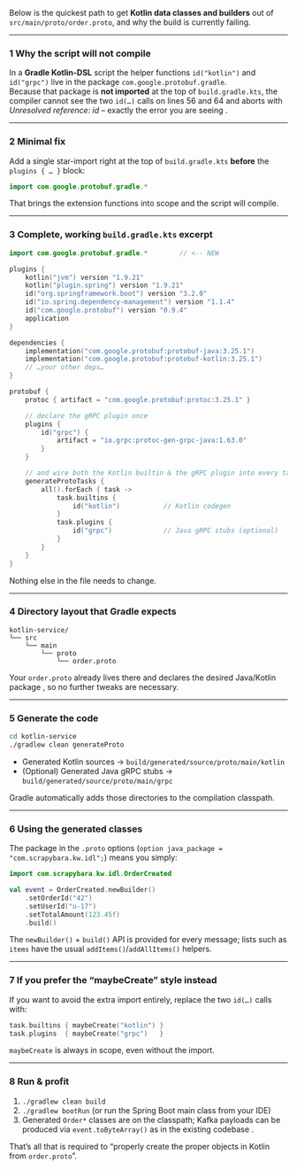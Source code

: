 Below is the quickest path to get **Kotlin data classes and builders** out of `src/main/proto/order.proto`, and why the build is currently failing.

---

### 1  Why the script will not compile

In a **Gradle Kotlin-DSL** script the helper functions `id("kotlin")` and `id("grpc")` live in the package `com.google.protobuf.gradle`.  
Because that package is **not imported** at the top of `build.gradle.kts`, the compiler cannot see the two `id(…)` calls on lines 56 and 64 and aborts with *Unresolved reference: id* – exactly the error you are seeing .

---

### 2  Minimal fix

Add a single star-import right at the top of `build.gradle.kts` **before** the `plugins { … }` block:

```kotlin
import com.google.protobuf.gradle.*
```

That brings the extension functions into scope and the script will compile.

---

### 3  Complete, working `build.gradle.kts` excerpt

```kotlin
import com.google.protobuf.gradle.*        // <-- NEW

plugins {
    kotlin("jvm") version "1.9.21"
    kotlin("plugin.spring") version "1.9.21"
    id("org.springframework.boot") version "3.2.0"
    id("io.spring.dependency-management") version "1.1.4"
    id("com.google.protobuf") version "0.9.4"
    application
}

dependencies {
    implementation("com.google.protobuf:protobuf-java:3.25.1")
    implementation("com.google.protobuf:protobuf-kotlin:3.25.1")
    // …your other deps…
}

protobuf {
    protoc { artifact = "com.google.protobuf:protoc:3.25.1" }

    // declare the gRPC plugin once
    plugins {
        id("grpc") {
            artifact = "io.grpc:protoc-gen-grpc-java:1.63.0"
        }
    }

    // and wire both the Kotlin builtin & the gRPC plugin into every task
    generateProtoTasks {
        all().forEach { task ->
            task.builtins {
                id("kotlin")           // Kotlin codegen
            }
            task.plugins {
                id("grpc")             // Java gRPC stubs (optional)
            }
        }
    }
}
```

Nothing else in the file needs to change.

---

### 4  Directory layout that Gradle expects

```
kotlin-service/
└── src
    └── main
        └── proto
            └── order.proto
```

Your `order.proto` already lives there and declares the desired Java/Kotlin package , so no further tweaks are necessary.

---

### 5  Generate the code

```bash
cd kotlin-service
./gradlew clean generateProto
```

* Generated Kotlin sources → `build/generated/source/proto/main/kotlin`
* (Optional) Generated Java gRPC stubs → `build/generated/source/proto/main/grpc`

Gradle automatically adds those directories to the compilation classpath.

---

### 6  Using the generated classes

The package in the `.proto` options (`option java_package = "com.scrapybara.kw.idl";`) means you simply:

```kotlin
import com.scrapybara.kw.idl.OrderCreated

val event = OrderCreated.newBuilder()
    .setOrderId("42")
    .setUserId("u-17")
    .setTotalAmount(123.45f)
    .build()
```

The `newBuilder()` + `build()` API is provided for every message; lists such as `items` have the usual `addItems()`/`addAllItems()` helpers.

---

### 7  If you prefer the “maybeCreate” style instead

If you want to avoid the extra import entirely, replace the two `id(…)` calls with:

```kotlin
task.builtins { maybeCreate("kotlin") }
task.plugins  { maybeCreate("grpc")   }
```

`maybeCreate` is always in scope, even without the import.

---

### 8  Run & profit

1. `./gradlew clean build`  
2. `./gradlew bootRun` (or run the Spring Boot main class from your IDE)  
3. Generated `Order*` classes are on the classpath; Kafka payloads can be produced via `event.toByteArray()` as in the existing codebase .

That’s all that is required to “properly create the proper objects in Kotlin from `order.proto`”.
